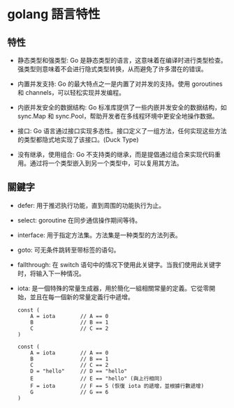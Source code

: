 # golang 語言特性

## 特性

+ 静态类型和强类型: Go 是静态类型的语言，这意味着在编译时进行类型检查。强类型则意味着不会进行隐式类型转换，从而避免了许多潜在的错误。

+ 内置并发支持: Go 的最大特点之一是内置了对并发的支持。使用 goroutines 和 channels，可以轻松实现并发编程。

+ 内嵌并发安全的数据结构: Go 标准库提供了一些内嵌并发安全的数据结构，如 sync.Map 和 sync.Pool，帮助开发者在多线程环境中更安全地操作数据。

+ 接口: Go 语言通过接口实现多态性。接口定义了一组方法，任何实现这些方法的类型都隐式地实现了该接口。(Duck Type)

+ 没有继承，使用组合: Go 不支持类的继承，而是提倡通过组合来实现代码重用。通过将一个类型嵌入到另一个类型中，可以复用其方法。

## 關鍵字

+ defer: 用于推迟执行功能，直到周围的功能执行为止。

+ select: goroutine 在同步通信操作期间等待。

+ interface: 用于指定方法集。方法集是一种类型的方法列表。

+ goto: 可无条件跳转至带标签的语句。

+ fallthrough: 在 switch 语句中的情况下使用此关键字。当我们使用此关键字时，将输入下一种情况。

+ iota: 是一個特殊的常量生成器，用於簡化一組相關常量的定義。它從零開始，並且在每一個新的常量定義行中遞增。

    ```
    const (
        A = iota        // A == 0
        B               // B == 1
        C               // C == 2
    )
    ```

    ```
    const (
        A = iota        // A == 0
        B               // B == 1
        C               // C == 2
        D = "hello"     // D == "hello"
        E               // E == "hello" (與上行相同)
        F = iota        // F == 5 (恢復 iota 的遞增，並根據行數遞增)
        G               // G == 6
    )
    ```



